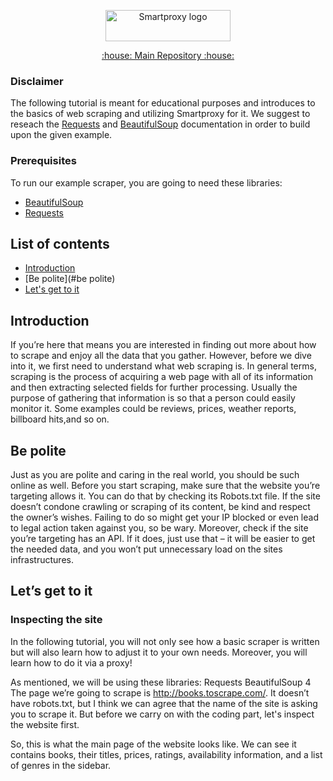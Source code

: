 <p align="center">
    <a href="https://smartproxy.com/"><img src="https://smartproxy.com/wp-content/themes/smartproxy/images/smartproxy-logo.svg" alt="Smartproxy logo" width="200" height="50"></a>
  </a>
</p>

<p align="center">
    <a href="https://github.com/Smartproxy/Smartproxy"> :house: Main Repository :house: </a>
</p>

### Disclaimer

The following tutorial is meant for educational purposes and introduces to the basics of web scraping and utilizing Smartproxy for it.
We suggest to reseach the [Requests](https://requests.readthedocs.io/en/master/user/quickstart/) and [BeautifulSoup](https://www.crummy.com/software/BeautifulSoup/bs4/doc/) documentation in order to build upon the given example.

### Prerequisites

To run our example scraper, you are going to need these libraries:

* [BeautifulSoup](https://pypi.org/project/beautifulsoup4/)
* [Requests](https://pypi.org/project/requests/)

## List of contents

- [Introduction](#introduction)
- [Be polite](#be polite)
- [Let's get to it](#let's_get_to_it)

## Introduction

If you’re here that means you are interested in finding out more about how to scrape and enjoy all the data that you gather. However, before we dive into it, we first need to understand what web scraping is. In general terms, scraping is the process of acquiring a web page with all of its information and then extracting selected fields for further processing. Usually the purpose of gathering that information is so that a person could easily monitor it. Some examples could be reviews, prices, weather reports, billboard hits,and so on.

## Be polite

Just as you are polite and caring in the real world, you should be such online as well. Before you start scraping, make sure that the website you’re targeting allows it. You can do that by checking its Robots.txt file. If the site doesn’t condone crawling or scraping of its content, be kind and respect the owner’s wishes. Failing to do so might get your IP blocked or even lead to legal action taken against you, so be wary. Moreover, check if the site you’re targeting has an API. If it does, just use that – it will be easier to get the needed data, and you won’t put unnecessary load on the sites infrastructures.

## Let’s get to it

### Inspecting the site
In the following tutorial, you will not only see how a basic scraper is written but will also learn how to adjust it to your own needs. Moreover, you will learn how to do it via a proxy!

As mentioned, we will be using these libraries:
Requests
BeautifulSoup 4
The page we’re going to scrape is http://books.toscrape.com/. It doesn’t have robots.txt, but I think we can agree that the name of the site is asking you to scrape it. But before we carry on with the coding part, let's inspect the website first.

So, this is what the main page of the website looks like. We can see it contains books, their titles, prices, ratings, availability information, and a list of genres in the sidebar.
